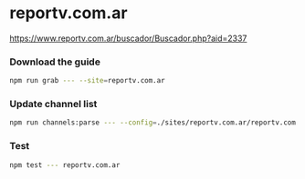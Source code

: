 # reportv.com.ar

https://www.reportv.com.ar/buscador/Buscador.php?aid=2337

### Download the guide

```sh
npm run grab --- --site=reportv.com.ar
```

### Update channel list

```sh
npm run channels:parse --- --config=./sites/reportv.com.ar/reportv.com.ar.config.js --output=./sites/reportv.com.ar/reportv.com.ar.channels.xml
```

### Test

```sh
npm test --- reportv.com.ar
```
